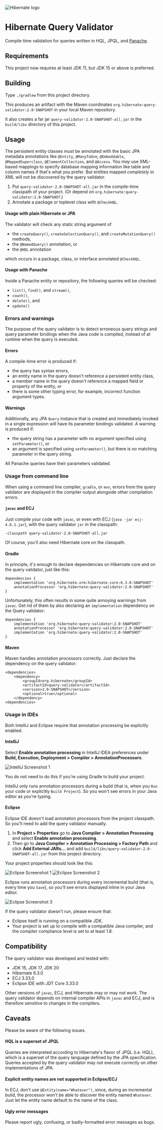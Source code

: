 ![Hibernate logo][]

# Hibernate Query Validator

Compile time validation for queries written in HQL, JPQL, and 
[Panache][].

[Panache]: https://quarkus.io/guides/hibernate-orm-panache
[Hibernate logo]: http://static.jboss.org/hibernate/images/hibernate_logo_whitebkg_200px.png

## Requirements

This project now requires at least JDK 11, but JDK 15 or above 
is preferred.

## Building

Type `./gradlew` from this project directory.

This produces an artifact with the Maven coordinates 
`org.hibernate:query-validator:2.0-SNAPSHOT` in your local
Maven repository.

It also creates a far jar `query-validator-2.0-SNAPSHOT-all.jar`
in the `build/libs` directory of this project.

## Usage

The persistent entity classes *must* be annotated with the 
basic JPA metadata annotations like `@Entity`, `@ManyToOne`, 
`@Embeddable`, `@MappedSuperclass`, `@ElementCollection`, and 
`@Access`. You *may* use XML-based mappings to specify database 
mapping information like table and column names if that's what 
you prefer. But entities mapped *completely* in XML will not be 
discovered by the query validator.

1. Put `query-validator-2.0-SNAPSHOT-all.jar` in the 
   compile-time classpath of your project. (Or depend on
   `org.hibernate:query-validator:2.0-SNAPSHOT`.)
2. Annotate a package or toplevel class with `@CheckHQL`.

#### Usage with plain Hibernate or JPA

The validator will check any static string argument of

- the `createQuery()`, `createSelectionQuery()`, and 
  `createMutationQuery()` methods,
- the `@NamedQuery()` annotation, or
- the `@HQL` annotation

which occurs in a package, class, or interface annotated 
`@CheckHQL`. 

#### Usage with Panache

Inside a Panache entity or repository, the following queries 
will be checked:

- `list()`, `find()`, and `stream()`,
- `count()`,
- `delete()`, and
- `update()`

### Errors and warnings

The purpose of the query validator is to detect erroneous 
query strings and query parameter bindings when the Java code 
is compiled, instead of at runtime when the query is executed.

#### Errors

A compile-time error is produced if:

- the query has syntax errors,
- an entity name in the query doesn't reference a persistent 
  entity class,
- a member name in the query doesn't reference a mapped field 
  or property of the entity, or
- there is some other typing error, for example, incorrect
  function argument types.

#### Warnings

Additionally, any JPA `Query` instance that is created and 
immediately invoked in a single expression will have its 
parameter bindings validated. A warning is produced if:

- the query string has a parameter with no argument specified 
  using `setParameter()`, or
- an argument is specified using `setParameter()`, but there 
  is no matching parameter in the query string.

All Panache queries have their parameters validated.

### Usage from command line

When using a command line compiler, `gradle`, or `mvn`, errors 
from the query validator are displayed in the compiler output 
alongside other compilation errors.

#### `javac` and ECJ

Just compile your code with `javac`, or even with ECJ
(`java -jar ecj-4.6.1.jar`), with the query validator `jar` in 
the classpath: 

    -classpath query-validator-2.0-SNAPSHOT-all.jar

Of course, you'll also need Hibernate core on the classpath.

#### Gradle

In principle, it's enough to declare dependencies on Hibernate core 
and on the query validator, just like this:

    dependencies {
        implementation 'org.hibernate.orm:hibernate-core:6.3.0-SNAPSHOT'
        annotationProcessor 'org.hibernate:query-validator:2.0-SNAPSHOT'
    }

Unfortunately, this often results in some quite annoying warnings 
from `javac`. Get rid of them by also declaring an `implementation`
dependency on the Query validator:

    dependencies {
        implementation 'org.hibernate:query-validator:2.0-SNAPSHOT'
        annotationProcessor 'org.hibernate:query-validator:2.0-SNAPSHOT'
        implementation 'org.hibernate:query-validator:2.0-SNAPSHOT'
    }

#### Maven

Maven handles annotation processors correctly. Just declare the 
dependency on the query validator:

    <dependencies>
        <dependency>
            <groupId>org.hibernate</groupId>
            <artifactId>query-validator</artifactId>
            <version>2.0-SNAPSHOT</version>
            <optional>true</optional>
        </dependency>
    <dependencies>

### Usage in IDEs

Both IntelliJ and Eclipse require that annotation processing
be explicitly enabled.

#### IntelliJ

Select **Enable annotation processing** in IntelliJ IDEA 
preferences under **Build, Execution, Deployment > Compiler > 
AnnotationProcessors**. 

![IntelliJ Screenshot 1](img/intellij-annotation-processors.png)

You do not need to do this if you're using Gradle to build
your project.

IntelliJ only runs annotation processors during a build (that
is, when you `Run` your code or explicitly `Build Project`). 
So you won't see errors in your Java editor as you're typing.

#### Eclipse

Eclipse IDE doesn't load annotation processors from the 
project classpath. So you'll need to add the query validator
manually.

1. In **Project > Properties** go to **Java Compiler > 
   Annotation Processing** and select **Enable annotation 
   processing**. 
2. Then go to **Java Compiler > Annotation Processing > 
   Factory Path** and click **Add External JARs...** and
   add `build/libs/query-validator-2.0-SNAPSHOT-all.jar` 
   from this project directory.

Your project properties should look like this:

![Eclipse Screenshot 1](img/eclipse-annotation-processors.png)
![Eclipse Screenshot 2](img/eclipse-annotation-factorypath.png)

Eclipse runs annotation processors during every incremental
build (that is, every time you `Save`), so you'll see errors
displayed inline in your Java editor.

![Eclipse Screenshot 3](img/eclipse-errors.png)

If the query validator doesn't run, please ensure that:

- Eclipse itself is running on a compatible JDK.
- Your project is set up to compile with a compatible Java
  compiler, and the compiler compliance level is set to at 
  least 1.8.  

## Compatibility

The query validator was developed and tested with:

- JDK 15, JDK 17, JDK 20
- Hibernate 6.3.0
- ECJ 3.33.0
- Eclipse IDE with JDT Core 3.33.0

Other versions of `javac`, ECJ, and Hibernate may or may not 
work. The query validator depends on internal compiler APIs in 
`javac` and ECJ, and is therefore sensitive to changes in the 
compilers.

## Caveats

Please be aware of the following issues.

#### HQL is a superset of JPQL

Queries are interpreted according to Hibernate's flavor of JPQL 
(i.e. HQL), which is a superset of the query language defined by 
the JPA specification. Queries accepted by the query validator
may not execute correctly on other implementations of JPA.

#### Explicit entity names are not supported in Eclipse/ECJ

In ECJ, don't use `@Entity(name="Whatever")`, since, during an
incremental build, the processor won't be able to discover the
entity named `Whatever`. Just let the entity name default to
the name of the class.

#### Ugly error messages

Please report ugly, confusing, or badly-formatted error messages 
as bugs.
